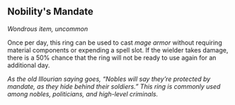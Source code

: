 ## Nobility's Mandate
*Wondrous item, uncommon*

Once per day, this ring can be used to cast _mage armor_ without requiring material components or expending a spell slot. If the wielder takes damage, there is a 50% chance that the ring will not be ready to use again for an additional day.

_As the old Illourian saying goes, “Nobles will say they’re protected by mandate, as they hide behind their soldiers.” This ring is commonly used among nobles, politicians, and high-level criminals._
